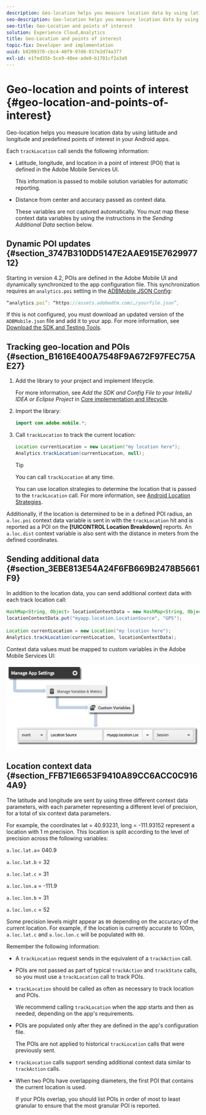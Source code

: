 ```yaml
---
description: Geo-location helps you measure location data by using latitude and longitude and predefined points of interest in your Android apps.
seo-description: Geo-location helps you measure location data by using latitude and longitude and predefined points of interest in your Android apps.
seo-title: Geo-Location and points of interest
solution: Experience Cloud,Analytics
title: Geo-Location and points of interest
topic-fix: Developer and implementation
uuid: b8209370-cbc4-40f9-97d8-017e2d74a377
exl-id: e1fed35b-5ce9-48ee-ade0-b1701cf2a3a9
---
```

# Geo-location and points of interest {#geo-location-and-points-of-interest}

Geo-location helps you measure location data by using latitude and longitude and predefined points of interest in your Android apps.

Each `trackLocation` call sends the following information:

* Latitude, longitude, and location in a point of interest (POI) that is defined in the Adobe Mobile Services UI.

  This information is passed to mobile solution variables for automatic reporting. 

* Distance from center and accuracy passed as context data.

  These variables are not captured automatically. You must map these context data variables by using the instructions in the *Sending Additional Data* section below.

## Dynamic POI updates {#section_3747B310DD5147E2AAE915E762997712}

Starting in version 4.2, POIs are defined in the Adobe Mobile UI and dynamically synchronized to the app configuration file. This synchronization requires an `analytics.poi` setting in the [ADBMobile JSON Config](/help/android/configuration/json-config/json-config.md):

```js
“analytics.poi”: “https://assets.adobedtm.com/…/yourfile.json”,
```

If this is not configured, you must download an updated version of the `ADBMobile.json` file and add it to your app. For more information, see [Download the SDK and Testing Tools](/help/android/getting-started/requirements.md).

## Tracking geo-location and POIs {#section_B1616E400A7548F9A672F97FEC75AE27}

1. Add the library to your project and implement lifecycle.

   For more information, see *Add the SDK and Config File to your IntelliJ IDEA or Eclipse Project* in [Core implementation and lifecycle](/help/android/getting-started/dev-qs.md). 

1. Import the library: 

   ```java
   import com.adobe.mobile.*;
   ```

1. Call `trackLocation` to track the current location: 

   ```java
   Location currentLocation = new Location("my location here"); 
   Analytics.trackLocation(currentLocation, null);
   ```

   >[!TIP]
   >
   >You can call `trackLocation` at any time.

   You can use location strategies to determine the location that is passed to the `trackLocation` call. For more information, see [Android Location Strategies](https://developer.android.com/guide/topics/location/strategies.html).

Additionally, if the location is determined to be in a defined POI radius, an `a.loc.poi` context data variable is sent in with the `trackLocation` hit and is reported as a POI on the **[!UICONTROL Location Breakdown]** reports. An `a.loc.dist` context variable is also sent with the distance in meters from the defined coordinates.

## Sending additional data {#section_3EBE813E54A24F6FB669B2478B5661F9}

In addition to the location data, you can send additional context data with each track location call:

```java
HashMap<String, Object> locationContextData = new HashMap<String, Object>(); 
locationContextData.put("myapp.location.LocationSource", "GPS"); 
 
Location currentLocation = new Location("my location here"); 
Analytics.trackLocation(currentLocation, locationContextData);
```

Context data values must be mapped to custom variables in the Adobe Mobile Services UI: 

![](assets/map-location-context-data.png)

## Location context data {#section_FFB71E6653F9410A89CC6ACC0C9164A9}

The latitude and longitude are sent by using three different context data parameters, with each parameter representing a different level of precision, for a total of six context data parameters.

For example, the coordinates lat = 40.93231, long = -111.93152 represent a location with 1 m precision. This location is split according to the level of precision across the following variables:

`a.loc.lat.a`= 040.9

`a.loc.lat.b` = 32

`a.loc.lat.c` = 31

`a.loc.lon.a` = -111.9

`a.loc.lon.b` = 31

`a.loc.lon.c` = 52

Some precision levels might appear as `00` depending on the accuracy of the current location. For example, if the location is currently accurate to 100m, `a.loc.lat.c` and `a.loc.lon.c` will be populated with `00`.

Remember the following information:

* A `trackLocation` request sends in the equivalent of a `trackAction` call. 

* POIs are not passed as part of typical `trackAction` and `trackState` calls, so you must use a `trackLocation` call to track POIs. 

* `trackLocation` should be called as often as necessary to track location and POIs.

  We recommend calling `trackLocation` when the app starts and then as needed, depending on the app's requirements. 

* POIs are populated only after they are defined in the app's configuration file.

  The POIs are not applied to historical `trackLocation` calls that were previously sent. 
* `trackLocation` calls support sending additional context data similar to `trackAction` calls. 

* When two POIs have overlapping diameters, the first POI that contains the current location is used.

  If your POIs overlap, you should list POIs in order of most to least granular to ensure that the most granular POI is reported.
